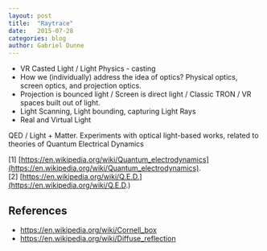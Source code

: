 ```yaml
---
layout: post
title:  "Raytrace"
date:   2015-07-28
categories: blog
author: Gabriel Dunne
---
```


  - VR Casted Light / Light Physics - casting
  - How we (individually) address the idea of optics? Physical optics, screen optics, and projection optics.
  - Projection is bounced light / Screen is direct light / Classic TRON / VR spaces built out of light.
  - Light Scanning, Light bounding, capturing Light Rays
  - Real and Virtual Light

QED / Light + Matter. Experiments with optical light-based works, related to theories of Quantum Electrical Dynamics

[1] [https://en.wikipedia.org/wiki/Quantum_electrodynamics](https://en.wikipedia.org/wiki/Quantum_electrodynamics).  
[2] [https://en.wikipedia.org/wiki/Q.E.D.](https://en.wikipedia.org/wiki/Q.E.D.)

## References

  - https://en.wikipedia.org/wiki/Cornell_box
  - https://en.wikipedia.org/wiki/Diffuse_reflection